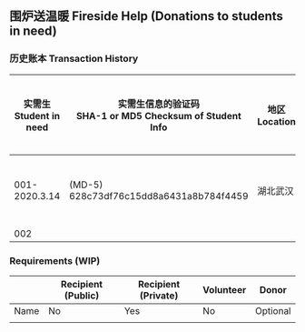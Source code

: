 ## 围炉送温暖 Fireside Help (Donations to students in need)

### 历史账本 Transaction History 

|实需生<br>Student in need          | 实需生信息的验证码 <br>SHA-1 or MD5 Checksum of Student Info                   | 地区 Location    | 受疫情影响(可选）Description (optional)  | 收款二维码的验证码 <br>SHA-1 or MD5 Checksum of Payment QR    | 志愿验证人联系方式<br>Volunteer Verifier Contact |
| ------------------- | ------------------------------------- | ------------------- | ------------------- | ------------------- | ------------------- |
| 001-2020.3.14              |(MD-5) 628c73df76c15dd8a6431a8b784f4459| 湖北武汉            |  父亲病逝由母亲抚养，母亲务农，家庭经济困难。                    |(MD-5) ab195d7413e9e7e7510d2fd1c1231292| [WeChat](Donations/001/Verifier001.jpg) |
| 002| | | | | |


### Requirements (WIP)

|                     | Recipient (Public)  | Recipient (Private) | Volunteer           | Donor               |
| ------------------- | ------------------- | ------------------- | ------------------- | ------------------- |
| Name                | No                  | Yes                 | No                  | Optional            |
|                     |                     |                     |                     |                     |
